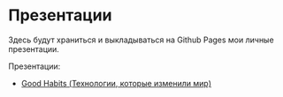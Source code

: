 # Презентации

Здесь будут храниться и выкладываться на Github Pages мои личные презентации.

Презентации:
- [Good Habits (Технологии, которые изменили мир)](https://iigaz.github.io/presentations/technology/index.html)
